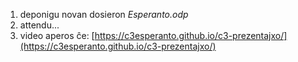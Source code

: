 1. deponigu novan dosieron *Esperanto.odp*
1. attendu...
1. video aperos ĉe: [https://c3esperanto.github.io/c3-prezentajxo/](https://c3esperanto.github.io/c3-prezentajxo/)
